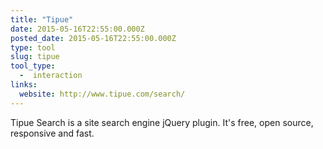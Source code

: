 ```yaml
---
title: "Tipue"
date: 2015-05-16T22:55:00.000Z
posted_date: 2015-05-16T22:55:00.000Z
type: tool
slug: tipue
tool_type: 
  -  interaction
links:
  website: http://www.tipue.com/search/
---
```

Tipue Search is a site search engine jQuery plugin. It's free, open source, responsive and fast.




